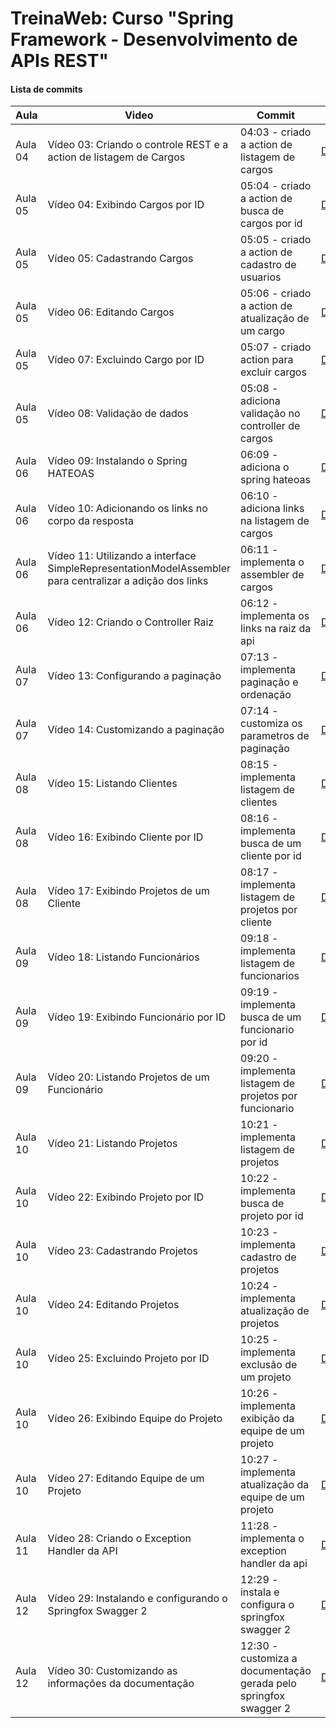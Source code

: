# TreinaWeb: Curso "Spring Framework - Desenvolvimento de APIs REST"

#### Lista de commits
Aula | Video | Commit | Link
------ | ------ | ------ | ------
Aula 04 | Vídeo 03:  Criando o controle REST e a action de listagem de Cargos | 04:03 - criado a action de listagem de cargos | [Download](https://github.com/treinaweb/treinaweb-spring-data-jpa/archive/5fdffc352fac76308cecda05f57e22cfff3e3dfa.zip)
Aula 05 | Vídeo 04:  Exibindo Cargos por ID | 05:04 - criado a action de busca de cargos por id | [Download](https://github.com/treinaweb/treinaweb-spring-data-jpa/archive/a56da8a0706c4701acd615c6bbfc81b441c81950.zip)
Aula 05 | Vídeo 05:  Cadastrando Cargos | 05:05 - criado a action de cadastro de usuarios | [Download](https://github.com/treinaweb/treinaweb-spring-data-jpa/archive/b93484dafe89ec3ce13f66e47805ccfda206e6f9.zip)
Aula 05 | Vídeo 06:  Editando Cargos | 05:06 - criado a action de atualização de um cargo | [Download](https://github.com/treinaweb/treinaweb-spring-data-jpa/archive/0e6b6ea5da508ad2bfc452d9b802b076f19941aa.zip)
Aula 05 | Vídeo 07:  Excluindo Cargo por ID | 05:07 - criado action para excluir cargos | [Download](https://github.com/treinaweb/treinaweb-spring-data-jpa/archive/a4bba7b3f962aed2069906499e1f26b7a0573d97.zip)
Aula 05 | Vídeo 08:  Validação de dados | 05:08 - adiciona validação no controller de cargos | [Download](https://github.com/treinaweb/treinaweb-spring-data-jpa/archive/148b2203ad8bc4abe24009949ce2c40a88d4e530.zip)
Aula 06 | Vídeo 09:  Instalando o Spring HATEOAS | 06:09 - adiciona o spring hateoas | [Download](https://github.com/treinaweb/treinaweb-spring-data-jpa/archive/b9bb4b8531262f4a412510dcf7b6131a39e3094e.zip)
Aula 06 | Vídeo 10:  Adicionando os links no corpo da resposta | 06:10 - adiciona links na listagem de cargos | [Download](https://github.com/treinaweb/treinaweb-spring-data-jpa/archive/fc96a201c38f8572de806505fbacde41a4243672.zip)
Aula 06 | Vídeo 11:  Utilizando a interface SimpleRepresentationModelAssembler para centralizar a adição dos links | 06:11 - implementa o assembler de cargos | [Download](https://github.com/treinaweb/treinaweb-spring-data-jpa/archive/ac0cb103d8e63039d56326237e0e04291bbb1a6a.zip)
Aula 06 | Vídeo 12:  Criando o Controller Raiz | 06:12 - implementa os links na raiz da api | [Download](https://github.com/treinaweb/treinaweb-spring-data-jpa/archive/ad0f8c566f5d1591c64c00d880129e3a5feb7cd3.zip)
Aula 07 | Vídeo 13:  Configurando a paginação | 07:13 - implementa paginação e ordenação | [Download](https://github.com/treinaweb/treinaweb-spring-data-jpa/archive/e03d1cad845c37d845b53412d634644d6bce93a1.zip)
Aula 07 | Vídeo 14:  Customizando a paginação | 07:14 - customiza os parametros de paginação | [Download](https://github.com/treinaweb/treinaweb-spring-data-jpa/archive/56b8028b0b1fbc8ea7be846cfc20edf0dd92a364.zip)
Aula 08 | Vídeo 15:  Listando Clientes | 08:15 - implementa listagem de clientes | [Download](https://github.com/treinaweb/treinaweb-spring-data-jpa/archive/734073be09c5d58d27e1bef3a022525acb950e7f.zip)
Aula 08 | Vídeo 16:  Exibindo Cliente por ID | 08:16 - implementa busca de um cliente por id | [Download](https://github.com/treinaweb/treinaweb-spring-data-jpa/archive/d20606008979af6d393480fc80c5a0f1e0825538.zip)
Aula 08 | Vídeo 17:  Exibindo Projetos de um Cliente | 08:17 - implementa listagem de projetos por cliente | [Download](https://github.com/treinaweb/treinaweb-spring-data-jpa/archive/5e67ba994049b2c78d7d1efe9737659606a572c8.zip)
Aula 09 | Vídeo 18:  Listando Funcionários | 09:18 - implementa listagem de funcionarios | [Download](https://github.com/treinaweb/treinaweb-spring-data-jpa/archive/67cac2f978f72cd155958bc8cba8983c46bab7f6.zip)
Aula 09 | Vídeo 19:  Exibindo Funcionário por ID | 09:19 - implementa busca de um funcionario por id | [Download](https://github.com/treinaweb/treinaweb-spring-data-jpa/archive/1a116f59efb1afaf69e5005b64d43d33f22c1fbc.zip)
Aula 09 | Vídeo 20:  Listando Projetos de um Funcionário | 09:20 - implementa listagem de projetos por funcionario | [Download](https://github.com/treinaweb/treinaweb-spring-data-jpa/archive/6465fe4903e95aedec36628a89c827921bcb42ae.zip)
Aula 10 | Vídeo 21:  Listando Projetos | 10:21 - implementa listagem de projetos | [Download](https://github.com/treinaweb/treinaweb-spring-data-jpa/archive/157681e982ea0d67db97db85eafb73053d1a6705.zip)
Aula 10 | Vídeo 22:  Exibindo Projeto por ID | 10:22 - implementa busca de projeto por id | [Download](https://github.com/treinaweb/treinaweb-spring-data-jpa/archive/4affb6706909a6b3ca5b7a21ad1f0563b5a66f86.zip)
Aula 10 | Vídeo 23:  Cadastrando Projetos | 10:23 - implementa cadastro de projetos | [Download](https://github.com/treinaweb/treinaweb-spring-data-jpa/archive/7966921b7f6fc32e83af7a314143c33a9ca50258.zip)
Aula 10 | Vídeo 24:  Editando Projetos | 10:24 - implementa atualização de projetos | [Download](https://github.com/treinaweb/treinaweb-spring-data-jpa/archive/f726123de1debda9fd1179e8648a37d28d534c21.zip)
Aula 10 | Vídeo 25:  Excluindo Projeto por ID | 10:25 - implementa exclusão de um projeto | [Download](https://github.com/treinaweb/treinaweb-spring-data-jpa/archive/03203555eea5c941ba7385cd82668b2c8c1a77b1.zip)
Aula 10 | Vídeo 26:  Exibindo Equipe do Projeto | 10:26 - implementa exibição da equipe de um projeto | [Download](https://github.com/treinaweb/treinaweb-spring-data-jpa/archive/812248bf12e898c6bea98270c13b29e22e96163c.zip)
Aula 10 | Vídeo 27:  Editando Equipe de um Projeto | 10:27 - implementa atualização da equipe de um projeto | [Download](https://github.com/treinaweb/treinaweb-spring-data-jpa/archive/966eed7fe2ae2c7891b144750c4f47508f39714c.zip)
Aula 11 | Vídeo 28:  Criando o Exception Handler da API | 11:28 - implementa o exception handler da api | [Download](https://github.com/treinaweb/treinaweb-spring-data-jpa/archive/cbfc4e80e5927db0729f0048fa3ca3d2680525d5.zip)
Aula 12 | Vídeo 29:  Instalando e configurando o Springfox Swagger 2 | 12:29 - instala e configura o springfox swagger 2 | [Download](https://github.com/treinaweb/treinaweb-spring-data-jpa/archive/9a2c8c4efb8212f9a7676908c1c22e8b819a09c3.zip)
Aula 12 | Vídeo 30:  Customizando as informações da documentação | 12:30 - customiza a documentação gerada pelo springfox swagger 2 | [Download](https://github.com/treinaweb/treinaweb-spring-data-jpa/archive/ec7fbe887a81d008f136e2c8cad27c5bceef365d.zip)
